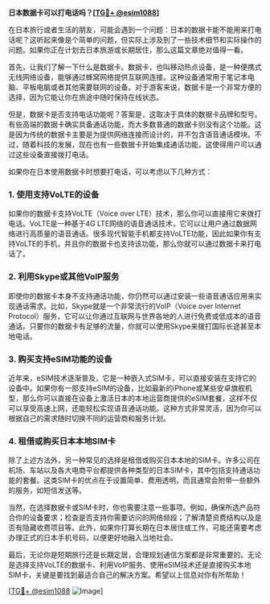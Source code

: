 **日本数据卡可以打电话吗？[[TG💪+ @esim1088](https://t.me/s/esim1088)]**

在日本旅行或者生活的朋友，可能会遇到一个问题：日本的数据卡能不能用来打电话呢？这听起来像是个简单的问题，但实际上涉及到了一些技术细节和实际操作的问题。如果你正在计划去日本旅游或长期居住，那么这篇文章绝对值得一看。

首先，让我们了解一下什么是数据卡。数据卡，也叫移动热点设备，是一种便携式无线网络设备，能够通过蜂窝网络提供互联网连接。这种设备通常用于笔记本电脑、平板电脑或者其他需要联网的设备。对于游客来说，数据卡是一个非常方便的选择，因为它能让你在旅途中随时保持在线状态。

但是，数据卡是否支持电话功能呢？答案是，这取决于具体的数据卡品牌和型号。有些高端的数据卡确实具备通话功能，而大多数普通的数据卡则没有这个功能。这是因为传统的数据卡主要是为提供网络连接而设计的，并不包含语音通话模块。不过，随着科技的发展，现在也有一些数据卡开始集成通话功能，这使得用户可以通过这些设备直接拨打电话。

如果你在日本使用数据卡时想要打电话，可以考虑以下几种方式：

### 1. 使用支持VoLTE的设备

如果你的数据卡支持VoLTE（Voice over LTE）技术，那么你可以直接用它来拨打电话。VoLTE是一种基于4G LTE网络的语音通话技术，它可以让用户通过数据网络进行高质量的语音通话。很多现代智能手机都支持VoLTE功能，因此如果你有支持VoLTE的手机，并且你的数据卡也支持该功能，那么你就可以通过数据卡来打电话了。

### 2. 利用Skype或其他VoIP服务

即使你的数据卡本身不支持通话功能，你仍然可以通过安装一些语音通话应用来实现通话需求。比如，Skype就是一个非常流行的VoIP（Voice over Internet Protocol）服务，它可以让你通过互联网与世界各地的人进行免费或低成本的语音通话。只要你的数据卡有足够的流量，你就可以使用Skype来拨打国际长途甚至本地电话。

### 3. 购买支持eSIM功能的设备

近年来，eSIM技术逐渐普及，它是一种嵌入式SIM卡，可以直接安装在支持它的设备中。如果你有一部支持eSIM的设备，比如最新的iPhone或某些安卓旗舰机型，那么你可以直接在设备上激活日本的本地运营商提供的eSIM套餐，这样不仅可以享受高速上网，还能轻松实现语音通话功能。这种方式非常灵活，因为你可以根据自己的需求随时切换不同的运营商和服务计划。

### 4. 租借或购买日本本地SIM卡

除了上述方法外，另一种常见的选择是租借或购买日本本地的SIM卡。许多公司在机场、车站以及各大电商平台都提供各种类型的日本SIM卡，其中包括支持通话功能的套餐。这类SIM卡的优点在于设置简单、费用透明，而且通常会附带一些额外的服务，如短信发送等。

当然，在选择数据卡或SIM卡时，你也需要注意一些事项。例如，确保所选产品符合你的设备要求；检查是否支持你需要访问的网络频段；了解清楚资费结构以及是否有隐藏收费项目等。此外，如果你打算长期在日本居住或工作，可能还需要考虑办理正式的日本手机号码，以便更好地融入当地社会。

最后，无论你是短期旅行还是长期定居，合理规划通信方案都是非常重要的。无论是选择支持VoLTE的数据卡、利用VoIP服务、使用eSIM技术还是直接购买本地SIM卡，关键是要找到最适合自己的解决方案。希望以上信息对你有所帮助！

[[TG💪+ @esim1088](https://t.me/s/esim1088) ![Image](https://i.postimg.cc/4NQfJmqS/Snipaste-2025-05-13-00-14-12.png)]